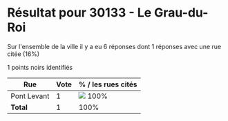 # Résultat pour 30133 - Le Grau-du-Roi

Sur l'ensemble de la ville il y a eu 6 réponses dont 1 réponses avec une rue citée (16%)

1 points noirs identifiés

| Rue | Vote | % / les rues cités|
|-----|------|-------------------|
| Pont Levant | 1 | <img src="../../img/bar_100.gif" />&nbsp;100%|
| **Total** | 1 | 100%|
